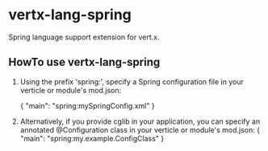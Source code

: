 # vertx-lang-spring

Spring language support extension for vert.x.

## HowTo use vertx-lang-spring

1. Using the prefix 'spring:', specify a Spring configuration file in your verticle or module's mod.json:

    {
      "main": "spring:mySpringConfig.xml"
    }

2. Alternatively, if you provide cglib in your application, you can specify an annotated @Configuration class in your verticle or module's mod.json:
    {
      "main": "spring:my.example.ConfigClass"
    }


